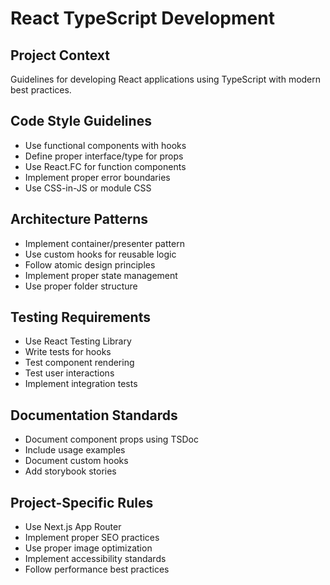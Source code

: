# React TypeScript Development

## Project Context
Guidelines for developing React applications using TypeScript with modern best practices.

## Code Style Guidelines
- Use functional components with hooks
- Define proper interface/type for props
- Use React.FC for function components
- Implement proper error boundaries
- Use CSS-in-JS or module CSS

## Architecture Patterns
- Implement container/presenter pattern
- Use custom hooks for reusable logic
- Follow atomic design principles
- Implement proper state management
- Use proper folder structure

## Testing Requirements
- Use React Testing Library
- Write tests for hooks
- Test component rendering
- Test user interactions
- Implement integration tests

## Documentation Standards
- Document component props using TSDoc
- Include usage examples
- Document custom hooks
- Add storybook stories

## Project-Specific Rules
- Use Next.js App Router
- Implement proper SEO practices
- Use proper image optimization
- Implement accessibility standards
- Follow performance best practices
